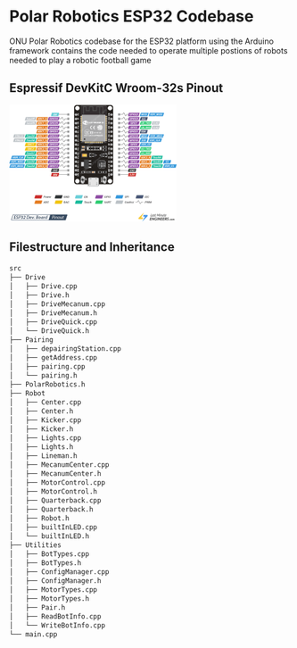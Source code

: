 # Polar Robotics ESP32 Codebase
ONU Polar Robotics codebase for the ESP32 platform using the Arduino framework
contains the code needed to operate multiple postions of robots needed to play a robotic football game 

## Espressif DevKitC Wroom-32s Pinout
<img src="/media/ESP32-DevKitCPinout.png" 
  alt="DevkitC pinout"
  style="margin: 0 auto; width: 300px">


<!-- ## NodeMCU-32s Pinout

https://m.media-amazon.com/images/I/516SPcBz+pL._AC_SY350_.jpg 

<img src="/media/NodeMCU_32s_Pinout.jpg" 
  alt="NodeMCU pinout"
  style="margin: 0 auto; width: 300px"> -->

## Filestructure and Inheritance
```
src
├── Drive
│   ├── Drive.cpp       
│   ├── Drive.h
│   ├── DriveMecanum.cpp
│   ├── DriveMecanum.h  
│   ├── DriveQuick.cpp
│   └── DriveQuick.h
├── Pairing
│   ├── depairingStation.cpp
│   ├── getAddress.cpp
│   ├── pairing.cpp
│   └── pairing.h
├── PolarRobotics.h
├── Robot
│   ├── Center.cpp
│   ├── Center.h
│   ├── Kicker.cpp
│   ├── Kicker.h
│   ├── Lights.cpp
│   ├── Lights.h
│   ├── Lineman.h
│   ├── MecanumCenter.cpp
│   ├── MecanumCenter.h
│   ├── MotorControl.cpp
│   ├── MotorControl.h
│   ├── Quarterback.cpp
│   ├── Quarterback.h
│   ├── Robot.h
│   ├── builtInLED.cpp
│   └── builtInLED.h
├── Utilities
│   ├── BotTypes.cpp
│   ├── BotTypes.h
│   ├── ConfigManager.cpp
│   ├── ConfigManager.h
│   ├── MotorTypes.cpp
│   ├── MotorTypes.h
│   ├── Pair.h
│   ├── ReadBotInfo.cpp
│   └── WriteBotInfo.cpp
└── main.cpp
```
